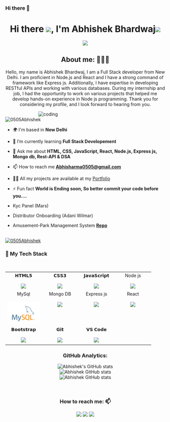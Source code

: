 ### Hi there 👋

<!--
**0505Abhishek/0505Abhishek** is a ✨ _special_ ✨ repository because its `README.md` (this file) appears on your GitHub profile.

Here are some ideas to get you started:

- 🔭 I’m currently working on ...
- 🌱 I’m currently learning ...
- 👯 I’m looking to collaborate on ...
- 🤔 I’m looking for help with ...
- 💬 Ask me about ...
- 📫 How to reach me: ...
- 😄 Pronouns: ...
- ⚡ Fun fact: ...
-->

<h1 align="center">Hi there <img src="https://c.tenor.com/z2xJqhCpneIAAAAM/wave-hand.gif" width="40px">, I'm Abhishek Bhardwaj<img src="https://img.icons8.com/external-others-cattaleeya-thongsriphong/344/external-Boy-user-with-laptop-color-line-others-cattaleeya-thongsriphong.png"  width="60px" /></h1>

<p align="center">
<a align="center" href="https://github.com/0505Abhishek/0505Abhishek"><img src="https://readme-typing-svg.herokuapp.com?color=0A88B3&lines=Welcome+to+My+GitHub+Profile!;I'm+a+FullStack+Developer. " /></a>
</p>

<h2 align="center">About me: 👨🏽‍💻</h2>
<p align="center">Hello, my name is Abhishek Bhardwaj, I am a Full Stack developer from New Delhi. I am proficient in Node.js and React and I have a strong command of framework like Express js. Additionally, I have expertise in developing RESTful APIs and working with various databases.  During my internship and job, I had the opportunity to work on various projects that helped me develop hands-on experience in Node js programming.  Thank you for considering my profile, and I look forward to hearing from you.</p>


<img align="right" alt="coding" width="400" src="https://user-images.githubusercontent.com/56001279/169039511-a3887a25-f6aa-449c-a269-82372aaa8618.gif"/>

<p align="left"> <img src="https://komarev.com/ghpvc/?username=0505Abhishek&label=Profile%20views&color=0e75b6&style=flat" alt="0505Abhishek" /> </p>

- 🌍 I'm based in **New Delhi**

- 🌱 I’m currently learning **Full Stack Developement**

- 💬 Ask me about **HTML, CSS, JavaScript, React, Node.js, Express js, Mongo db, Rest-API & DSA**

- 📫 How to reach me **Abhisharma0505@gmail.com**

- 👨‍💻 All my projects are available at my [Portfolio](https://0505Abhishek.github.io/)
    
- ⚡ Fun fact **World is Ending soon, So better commit your code before you....**
- Kyc Panel (Mars) 
- Distributor Onboarding (Adani Wilmar)
-  Amusement-Park Management System **[Repo](https://github.com/khushboo787/actual-shoes-7533)**

<br/>

<!-- <p><a href="https://github.com/ryo-ma/github-profile-trophy"><img src="https://github-profile-trophy.vercel.app/?username=abajaj655" alt="abajaj655"/></a> </p> -->
<div><a href="https://github.com/ryo-ma/github-profile-trophy"><img src="https://github-profile-trophy.vercel.app/?username=0505Abhishek9&row=2&column=7&margin-w=15&margin-h=15" alt="0505Abhishek"/></a> </div>

<div align="center">
  <h3 align="left" border="0"> 🚀 My Tech Stack </h3>
<br>
<table align="center">
<tbody>
<tr valign="top">
<td width="25%" align="center">
<span>𝗛𝗧𝗠𝗟𝟱</span><br><br>
<img height="64px" src="https://cdn.svgporn.com/logos/html-5.svg">
</td>
<td width="25%" align="center">
<span>𝗖𝗦𝗦𝟯</span><br><br>
<img height="64px" src="https://cdn.svgporn.com/logos/css-3.svg">
</td>
<td width="25%" align="center">
<span>𝗝𝗮𝘃𝗮𝗦𝗰𝗿𝗶𝗽𝘁</span><br><br>
<img height="64px" src="https://cdn.svgporn.com/logos/javascript.svg">
</td>
<td width="25%" align="center">
<span>Node js</span><br><br>
<img height="64px" src="https://logowik.com/content/uploads/images/nodejs.jpg">
</td>
</tr>
<tr valign="top" >
<td width="25%" align="center">
<span>MySql</span><br><br>
<img height="70px" src="./images/sql.png">
</td>
<td width="25%" align="center">
<span>Mongo DB</span><br><br>
<img height="70px" src="https://encrypted-tbn0.gstatic.com/images?q=tbn:ANd9GcRTfA0GGJ32gRo1E-p8xh_ubvv048OXLdvW1x_rkyMB7XHB-jMjUiQjOpNeBK0KxfBM-g&usqp=CAU">
</td>
<td width="25%" align="center">
<span>Express js</span><br><br>
<img height="64px" src="https://miro.medium.com/v2/resize:fit:1400/1*i2fRBk3GsYLeUk_Rh7AzHw.png">
</td>
<td width="25%" align="center">
<span>React</span><br><br>
<img height="64px" src="https://encrypted-tbn0.gstatic.com/images?q=tbn:ANd9GcTyp7FFYRwNKbTumOgu4zGIJOQpv8y0ngkLHw&s">
</td>
</tr>
<tr valign="top">
<td width="25%" align="center">
<span>𝗕𝗼𝗼𝘁𝘀𝘁𝗿𝗮𝗽</span><br><br>
<img height="64px" src="https://cdn.svgporn.com/logos/bootstrap.svg">
</td>
<td width="25%" align="center">
<span>𝗚𝗶𝘁</span><br><br>
<img height="64px" src="https://cdn.svgporn.com/logos/git-icon.svg">
</td>
<td width="25%" align="center">
<span>𝗩𝗦 𝗖𝗼𝗱𝗲</span><br><br>
<img height="64px" src="https://cdn.svgporn.com/logos/visual-studio-code.svg">
</td>
</tr>
</tbody>
</table>
<h3 align="center">GitHub Analytics: </h3>
<div align="center">
  <img src="https://github-readme-stats.vercel.app/api?username=0505Abhishek&count_private=true&theme=algolia" alt="Abhishek's GitHub stats" />
</div>
<div align="center">
  <img src="https://github-readme-stats.vercel.app/api/top-langs/?username=0505Abhishek&langs_count=8&theme=algolia" alt="Abhishek GitHub stats" />
</div>
<div align="center">
  <img src="https://github-readme-streak-stats.herokuapp.com/?user=0505Abhishek" alt="Abhishek GitHub stats" />

</div>


<br/>  
<br/>

<!-- <p>
  <img src="https://activity-graph.herokuapp.com/graph?username=abajaj655&show_icons=true&count_private=true&include_all_commits=true&theme=minimal&hide_border=true&radius=4" />
</p> -->

<h3 align="center">How to reach me: 📫</h3>
<div align="center" display="flex">
  <a  href="https://www.linkedin.com/in/abhishek-bhardwaj-068925251" target="_blank"> <img src="https://img.shields.io/badge/LinkedIn-0077B5?style=for-the-badge&logo=linkedin&logoColor=white" /></a>
  <a  href="mailto: abhisharma05052002@gmail.com" target="_blank"><img src="https://img.shields.io/badge/Gmail-D14836?style=for-the-badge&logo=gmail&logoColor=white" /></a>
  <a  href="https://github.com/0505Abhishek" target="_blank"><img src="https://img.shields.io/badge/GitHub-100000?style=for-the-badge&logo=github&logoColor=white" /></a>
</div>
 
